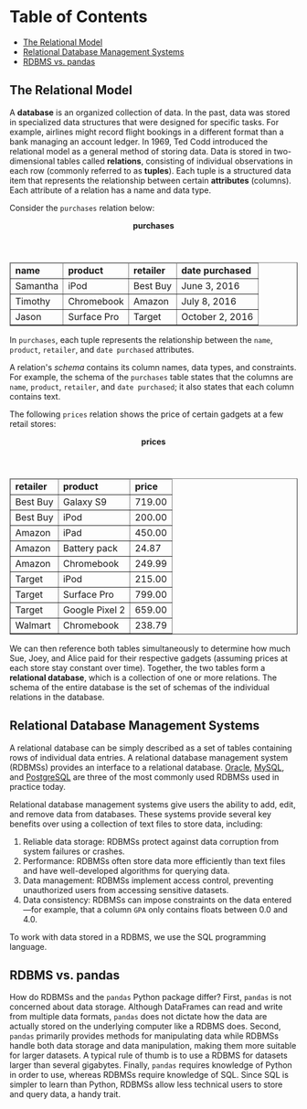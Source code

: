 
<h1>Table of Contents<span class="tocSkip"></span></h1>
<div class="toc"><ul class="toc-item"><li><span><a href="#The-Relational-Model" data-toc-modified-id="The-Relational-Model-1">The Relational Model</a></span></li><li><span><a href="#Relational-Database-Management-Systems" data-toc-modified-id="Relational-Database-Management-Systems-2">Relational Database Management Systems</a></span></li><li><span><a href="#RDBMS-vs.-pandas" data-toc-modified-id="RDBMS-vs.-pandas-3">RDBMS vs. pandas</a></span></li></ul></div>

## The Relational Model 

A **database** is an organized collection of data. In the past, data was stored in specialized data structures that were designed for specific tasks. For example, airlines might record flight bookings in a different format than a bank managing an account ledger. In 1969, Ted Codd introduced the relational model as a general method of storing data. Data is stored in two-dimensional tables called **relations**, consisting of individual observations in each row (commonly referred to as **tuples**). Each tuple is a structured data item that represents the relationship between certain **attributes** (columns). Each attribute of a relation has a name and data type.

Consider the `purchases` relation below:

<header style="text-align:center"><strong>purchases</strong></header>
<table border="1" class="DataFrame">
    <thead>
        <tr>
            <td><b>name</b></td>
            <td><b>product</b></td>
            <td><b>retailer</b></td>
            <td><b>date purchased</b></td>
        </tr>
    </thead>
    <tr>
        <td>Samantha</td>
        <td>iPod</td>
        <td>Best Buy</td>
        <td>June 3, 2016</td>
    </tr>
    <tr>
        <td>Timothy</td>
        <td>Chromebook</td>
        <td>Amazon</td>
        <td>July 8, 2016</td>
    </tr>
    <tr>
        <td>Jason</td>
        <td>Surface Pro</td>
        <td>Target</td>
        <td>October 2, 2016</td>
    </tr>
</table>

In `purchases`, each tuple represents the relationship between the `name`, `product`, `retailer`, and `date purchased` attributes. 

A relation's *schema* contains its column names, data types, and constraints. For example, the schema of the `purchases` table states that the columns are `name`, `product`, `retailer`, and `date purchased`; it also states that each column contains text.

The following `prices` relation shows the price of certain gadgets at a few retail stores:

<header style="text-align:center"><strong>prices</strong></header>
<table border="1" class="DataFrame">
    <thead>
        <tr>
            <td><b>retailer</b></td>
            <td><b>product</b></td>
            <td><b>price</b></td>
        </tr>
    </thead>
    <tr>
        <td>Best Buy</td>
        <td>Galaxy S9</td>
        <td>719.00</td>
    </tr>
    <tr>
        <td>Best Buy</td>
        <td>iPod</td>
        <td>200.00</td>
    </tr>
    <tr>
        <td>Amazon</td>
        <td>iPad</td>
        <td>450.00</td>
    </tr>
    <tr>
        <td>Amazon</td>
        <td>Battery pack</td>
        <td>24.87</td>
    </tr>
    <tr>
        <td>Amazon</td>
        <td>Chromebook</td>
        <td>249.99</td>
    </tr>
    <tr>
        <td>Target</td>
        <td>iPod</td>
        <td>215.00</td>
    </tr>
    <tr>
        <td>Target</td>
        <td>Surface Pro</td>
        <td>799.00</td>
    </tr>
    <tr>
        <td>Target</td>
        <td>Google Pixel 2</td>
        <td>659.00</td>
    </tr>
    <tr>
        <td>Walmart</td>
        <td>Chromebook</td>
        <td>238.79</td>
    </tr>
</table>

We can then reference both tables simultaneously to determine how much Sue, Joey, and Alice paid for their respective gadgets (assuming prices at each store stay constant over time). Together, the two tables form a **relational database**, which is a collection of one or more relations.
The schema of the entire database is the set of schemas of the individual relations in the database.

## Relational Database Management Systems

A relational database can be simply described as a set of tables containing rows of individual data entries. A relational database management system (RDBMSs) provides an interface to a relational database. [Oracle](https://www.wikiwand.com/en/Oracle_Database), [MySQL](https://www.wikiwand.com/en/MySQL), and [PostgreSQL](https://www.wikiwand.com/en/PostgreSQL) are three of the most commonly used RDBMSs used in practice today.

Relational database management systems give users the ability to add, edit, and remove data from databases. These systems provide several key benefits over using a collection of text files to store data, including:

1. Reliable data storage: RDBMSs protect against data corruption from system failures or crashes.
1. Performance: RDBMSs often store data more efficiently than text files and have well-developed algorithms for querying data.
1. Data management: RDBMSs implement access control, preventing unauthorized users from accessing sensitive datasets.
1. Data consistency: RDBMSs can impose constraints on the data entered—for example, that a column `GPA` only contains floats between 0.0 and 4.0.

To work with data stored in a RDBMS, we use the SQL programming language.

## RDBMS vs. pandas

How do RDBMSs and the `pandas` Python package differ? First, `pandas` is not concerned about data storage. Although DataFrames can read and write from multiple data formats, `pandas` does not dictate how the data are actually stored on the underlying computer like a RDBMS does. Second, `pandas` primarily provides methods for manipulating data while RDBMSs handle both data storage and data manipulation, making them more suitable for larger datasets. A typical rule of thumb is to use a RDBMS for datasets larger than several gigabytes. Finally, `pandas` requires knowledge of Python in order to use, whereas RDBMSs require knowledge of SQL. Since SQL is simpler to learn than Python, RDBMSs allow less technical users to store and query data, a handy trait.
